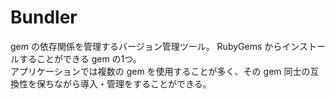 # Bundler
gem の依存関係を管理するバージョン管理ツール。 RubyGems からインストールすることができる gem の1つ。  
アプリケーションでは複数の gem を使用することが多く、その gem 同士の互換性を保ちながら導入・管理をすることができる。
